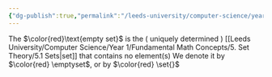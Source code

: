 ```yaml
---
{"dg-publish":true,"permalink":"/leeds-university/computer-science/year-1/fundamental-math-concepts/5-set-theory/definitions/definition-5-3-empty-set/","tags":["Definition"]}
---
```


The $\color{red}\text{empty set}$ is the ( uniquely determined ) [[Leeds University/Computer Science/Year 1/Fundamental Math Concepts/5. Set Theory/5.1 Sets\|set]] that contains no element(s)
We denote it by $\color{red} \emptyset$, or by $\color{red} \set{}$

